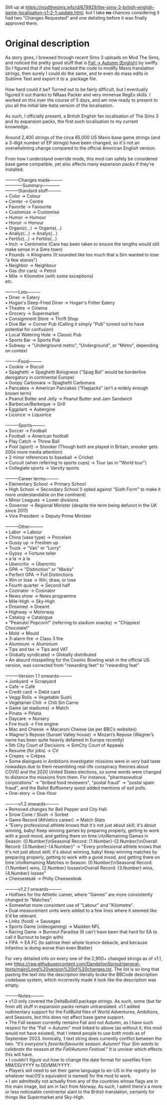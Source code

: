 Still up at https://modthesims.info/d/679929/the-sims-3-british-english-game-localisation-v1-2-1-update.html, but I take **no** chances considering it had two "Changes Requested" and one delisting before it was finally approved there.
# Original description
As story goes, I browsed through recent Sims 3 uploads on Mod The Sims, and noticed the pretty good stuff that is [Fall → Autumn (English)](https://modthesims.info/d/679226/fall-autumn-english.html) by swiffy. So I figured that if she had cracked the code to modify Maxis translation strings, then surely I could do the same, and to even do mass edits in Sublime Text and export it to a .package file.<br>
<br>
How hard could it be? Turned out to be fairly difficult, but I eventually figured it out thanks to NRaas Packer and very immense RegEx skills. I worked on this over the course of 5 days, and am now ready to present to you all the initial late-beta version of the localisation.<br>
<br>
As such, I officially present, a British English fan localisation of The Sims 3 and its expansion packs, the first such localisation to my current knowledge.<br>
<br>
Around 2,400 strings of the circa 85,000 US Maxis base game strings (and a 3-digit number of EP strings) have been changed, so it's not an overwhelming change compared to the official American English version.<br>
<br>
From how I understand override mods, this mod can safely be considered base game compatible, yet also affects many expansion packs if they're installed.<br>
<br>
———Changes made———<br>
————Summary————<br>
———Standard stuff———<br>
• Color → Colour<br>
• Center → Centre<br>
• Favorite → Favourite<br>
• Customize → Customise<br>
• Humor → Humour<br>
• Honor → Honour<br>
• Organiz(...) → Organis(...)<br>
• Analyz(...) → Analys(...)<br>
• Fertiliz(...) → Fertilis(...)<br>
• Inch → Centimetre (Care has been taken to ensure the lengths would still make sense in a Sims town)<br>
• Pounds → Kilograms (It sounded like too much that a Sim wanted to lose "a few stones")<br>
• Neighbor → Neighbour<br>
• Gas (for cars) → Petrol<br>
• Mile → Kilometre (with some exceptions)<br>
etc.<br>
<br>
———Lots———<br>
• Diner → Eatery<br>
• Hogan's Deep-Fried Diner → Hogan's Fritter Eatery<br>
• Theatre → Cinema<br>
• Grocery → Supermarket<br>
• Consignment Store → Thrift Shop<br>
• Dive Bar → Corner Pub (Calling it simply "Pub" turned out to have potential for confusion)<br>
• Local Watering Hole → Classic Pub<br>
• Sports Bar → Sports Pub<br>
• Subway → "Underground metro", "Underground", or "Metro", depending on context<br>
<br>
———Food———<br>
• Cookie → Biscuit<br>
• Spaghetti → Spaghetti Bolognese ("Spag Bol" would be borderline derogatory in continental Europe)<br>
• Goopy Carbonara → Spaghetti Carbonara<br>
• Pancakes → American Pancakes ("Flapjacks" isn't a widely enough known term)<br>
• Peanut Butter and Jelly → Peanut Butter and Jam Sandwich<br>
• Barbecue/Barbeque → Grill<br>
• Eggplant → Aubergine<br>
• Licorice → Liquorice<br>
<br>
———Sports———<br>
• Soccer → Football<br>
• Football → American football<br>
• Play Catch → Throw Ball<br>
• Pool (sport) → Snooker (Though both are played in Britain, snooker gets 200x more media attention)<br>
• 2 minor references to baseball → Cricket<br>
• Curcuit (when referring to sports cups) → Tour (as in "World tour")<br>
• Collegiate sports → Varsity sports<br>
<br>
———Career terms———<br>
• Elementary School → Primary School<br>
• High School → Secondary School (I opted against "Sixth Form" to make it more understandable on the continent)<br>
• Minor Leagues → Lower divisions<br>
• Governor → Regional Minister (despite the term being defunct in the UK since 2011)<br>
• Vice President → Deputy Prime Minister<br>
<br>
———Other———<br>
• Labor → Labour<br>
• China (vase type) → Porcelain<br>
• Gussy up → Freshen up<br>
• Truck → "Van" or "Lorry"<br>
• Gypsy → Fortune teller<br>
• a la → à la<br>
• Ubercritic → Übercritic<br>
• GPA → "Distinction" or "Marks"<br>
• Perfect GPA → Full Distinctions<br>
• Win or lose → Win, draw, or lose<br>
• Fourth quarter → Second half<br>
• Cozinator → Cosinator<br>
• News show → News programme<br>
• Mile-High → Sky-High<br>
• Dreamed → Dreamt<br>
• Highway → Motorway<br>
• Catalog → Catalogue<br>
• "Peanuts! Popcorn!" (referring to stadium snacks) → "Chippies! Chocolate!"<br>
• Mold → Mould<br>
• 3-alarm fire → Class 3 fire<br>
• Aluminum → Aluminium<br>
• Tips and tax → Tips and VAT<br>
• Globally syndicated → Globally distributed<br>
• An absurd misspelling for the Cosmic Bowling wish in the official US version, was corrected from "rewarding feet" to "rewarding feat"<br>
<br>
———Version 1.1 onwards———<br>
• Junkyard → Scrapyard<br>
• Cafe → Café<br>
• Credit card → Debit card<br>
• Veggi Rolls → Vegetable Sushi<br>
• Vegetarian Chili → Chili Sin Carne<br>
• Game (at stadiums) → Match<br>
• Pinata → Piñata<br>
• Daycare → Nursery<br>
• Fire truck → Fire engine<br>
• Mac and Cheese → Macaroni Cheese (as per BBC’s websites)<br>
• Wagner’s Repose (Sunset Valley house) → Mozart’s Repose (Wagner’s name has been quite heavily defamed in Europe recently)<br>
• 5th City Court of Decisions → SimCity Court of Appeals<br>
• Resume (for jobs) → CV<br>
• Crepes → Crêpes<br>
• Some dialogues in Ambitions investigator missions were in *very* bad taste nowadays due to them resembling real-life conspiracy theories about COVID and the 2020 United States elections, so some words were changed to distance the missions from them. For instance, "pharmaceutical corporations" → "bribed food reviewers", "postal fraud" → "postal spam fraud", and the Ballot Buffoonery quest added mentions of exit polls.<br>
• One-story → One-floor<br>
<br>
———v1.2 onwards———<br>
• Removed changes for Bell Pepper and City Hall.<br>
• Snow Cone / Slush → Sorbet<br>
• Game Record (Athletics career) → Match Stats<br>
• "Every professional athlete knows that it's not just about skill; it's about winning, baby! Keep winning games by preparing properly, getting to work with a good mood, and getting there on time.\n\nRemaining Games in Season: {0.Number}\nSeasonal Record: {1.Number}-{2.Number}\nOverall Record: {3.Number}-{4.Number}" → "Every professional athlete knows that it's not just about skill; it's about winning, baby! Keep winning matches by preparing properly, getting to work with a good mood, and getting there on time.\n\nRemaining Matches in Season: {0.Number}\nSeasonal Record: {1.Number} wins, {2.Number} losses\nOverall Record: {3.Number} wins, {4.Number} losses"<br>
• Cheesesteak → Philly Cheesesteak<br>
<br>
———v1.2.1 onwards———<br>
• Hotfixes for the Athletic career, where "Games" are more consistently changed to "Matches".<br>
• Somewhat more consistent use of "Labour" and "Kilometre".<br>
• Dual measurement units were added to a few lines where it seemed like it'd be relevant.<br>
• Links (food) → Sausages<br>
• Sports Game (videogaming) → Madden NFL<br>
• Racing Game → Burnout Paradise (It can't have been that hard for EA to call it Burnout to begin with)<br>
• FIFA → EA FC (to satirise their whole licence debacle, and because Infantino is doing worse than even Blatter)<br>
<br>
For very detailed info on every one of the 2,900+ changed strings as of v1.1, see https://raw.githubusercontent.com/DandelionSprout/general-texts/main/Long%20version%20of%20changes.txt. The list is so long that pasting the text into the description literally broke the BBCode description codebase system, which incorrectly made it look like the description was empty.<br>
<br>
———Notes———<br>
• v1.0 only covered the DeltaBuild0.package strings. As such, some (but far from all) stuff in expansion packs remain untranslated. v1.1 added rudimentary support for the FullBuild files of World Adventures, Ambitions, and Seasons, but this does not affect base game support.<br>
• The Fall season currently remains Fall and not Autumn, as I have such respect for the "Fall → Autumn" mod linked to above (as without it, this mod would not have existed), that I intend people to use both mods as of September 2023. Ironically, 1 text string does currently conflict between the two: *"It’s everyone’s favorite/favourite season: Autumn! Your Sim wants to celebrate the season at the Fall/Autumn Festival."* It is unclear which effects this will have.<br>
• I couldn't figure out how to change the date format for savefiles from MM/DD/YYYY to DD/MM/YYYY.<br>
• Players will need to set their game language to en-US in the registry (or whatever macOS's equivalent is named) for the mod to work.<br>
• I am admittedly not actually from any of the countries whose flags are in the main image, but am in fact from Norway. As such, I admit there's a more or less noticeable continental slant to the British translation, certainly for things like Supermarket and Sky-High.
